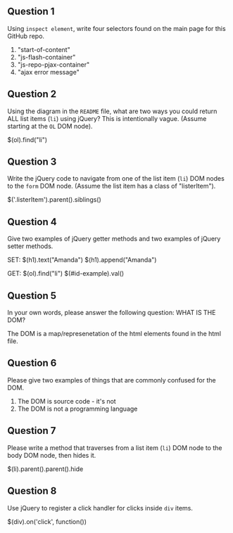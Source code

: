 ## Question 1

Using `inspect element`, write four selectors found on the main page for this
GitHub repo.

<!-- your answer starts here -->
1. "start-of-content"
2. "js-flash-container"
3. "js-repo-pjax-container"
4. "ajax error message"
<!-- your answer ends here -->

## Question 2

Using the diagram in the `README` file, what are two ways you could return ALL
list items (`li`) using jQuery? This is intentionally vague. (Assume starting
at the `OL` DOM node).

<!-- your answer starts here -->
$(ol).find("li")
<!-- your answer ends here -->

## Question 3

Write the jQuery code to navigate from one of the list item (`li`) DOM nodes to
the `form` DOM node. (Assume the list item has a class of "listerItem").

<!-- your answer starts here -->
$('.listerItem').parent().siblings()

<!-- your answer ends here -->

## Question 4

Give two examples of jQuery getter methods and two examples of jQuery setter
methods.

<!-- your answer starts here -->
SET:
$(h1).text("Amanda")
$(h1).append("Amanda")

GET:
$(ol).find("li")
$(#id-example).val()
<!-- your answer ends here -->

## Question 5

In your own words, please answer the following question: WHAT IS THE DOM?

<!-- your answer starts here -->
The DOM is a map/represenetation of the html elements found in the html file.
<!-- your answer ends here -->

## Question 6

Please give two examples of things that are commonly confused for the DOM.

<!-- your answer starts here -->
1. The DOM is source code - it's not
2. The DOM is not a programming language
<!-- your answer ends here -->

## Question 7

Please write a method that traverses from a list item (`li`) DOM node to the
body DOM node, then hides it.

<!-- your answer starts here -->
$(li).parent().parent().hide
<!-- your answer ends here -->

## Question 8

Use jQuery to register a click handler for clicks inside `div` items.

<!-- your answer starts here -->
$(div).on('click', function())
<!-- your answer ends here -->
